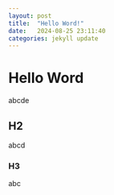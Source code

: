 ```yaml
---
layout: post
title:  "Hello Word!"
date:   2024-08-25 23:11:40
categories: jekyll update
---
```

# Hello Word
abcde

## H2
abcd

### H3
abc
